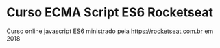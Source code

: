 # Curso ECMA Script ES6 Rocketseat
Curso online javascript ES6 ministrado pela https://rocketseat.com.br em 2018
